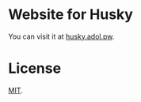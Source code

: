 # Website for Husky

You can visit it at [husky.adol.pw][husky].

# License

[MIT][copying].

[copying]: https://github.com/captainepoch/husky-web/blob/pages/COPYING
[husky]: https://husky.adol.pw

